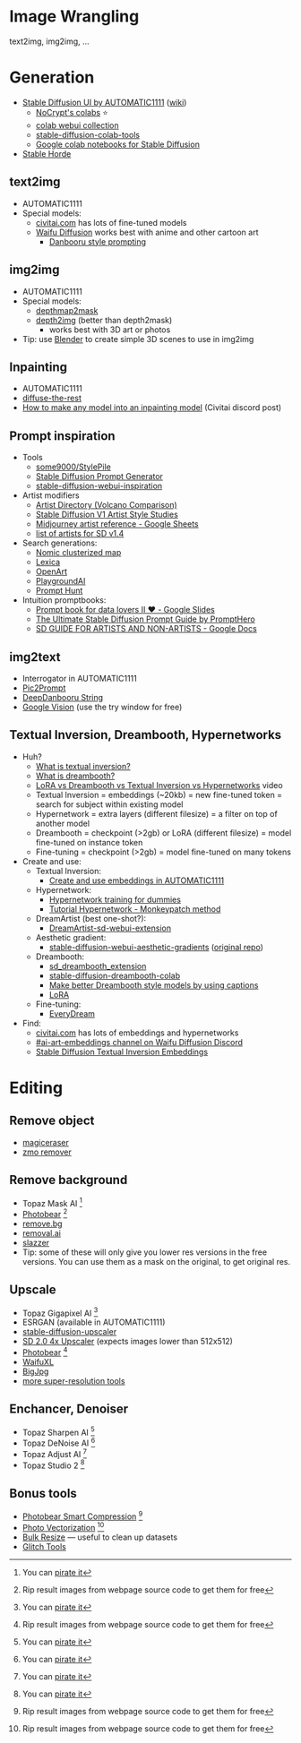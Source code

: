 # Image Wrangling

text2img, img2img, ...

# Generation
- [Stable Diffusion UI by AUTOMATIC1111](https://github.com/AUTOMATIC1111/stable-diffusion-webui) ([wiki](https://github.com/AUTOMATIC1111/stable-diffusion-webui/wiki))
	- [NoCrypt's colabs](https://rentry.org/nocrypt) ⭐
	- [colab webui collection](https://github.com/camenduru/stable-diffusion-webui-colab)
	- [stable-diffusion-colab-tools](https://github.com/karaage0703/stable-diffusion-colab-tools)
	- [Google colab notebooks for Stable Diffusion](https://github.com/hashborgir/awesome-ai#google-colab-notebooks-for-stable-diffusion)
- [Stable Horde](https://stablehorde.net/)

## text2img
- AUTOMATIC1111
- Special models:
	- [civitai.com](https://civitai.com/) has lots of fine-tuned models
	- [Waifu Diffusion](https://huggingface.co/hakurei/waifu-diffusion-v1-4) works best with anime and other cartoon art
		- [Danbooru style prompting](https://gist.github.com/harubaru/f727cedacae336d1f7877c4bbe2196e1#prompting)

## img2img
- AUTOMATIC1111
- Special models:
	- [depthmap2mask](https://github.com/Extraltodeus/depthmap2mask)
	- [depth2img](https://github.com/AUTOMATIC1111/stable-diffusion-webui/pull/5542) (better than depth2mask)
		- works best with 3D art or photos
- Tip: use [Blender](https://www.blender.org/) to create simple 3D scenes to use in img2img

## Inpainting
- AUTOMATIC1111
- [diffuse-the-rest](https://huggingface.co/spaces/huggingface-projects/diffuse-the-rest)
- [How to make any model into an inpainting model](https://discord.com/channels/1037799583784370196/1066431771069140992) (Civitai discord post)

## Prompt inspiration
- Tools
	- [some9000/StylePile](https://github.com/some9000/StylePile)
	- [Stable Diffusion Prompt Generator](https://www.thomas.io/stable-diffusion-prompt-generator)
	- [stable-diffusion-webui-inspiration](https://github.com/yfszzx/stable-diffusion-webui-inspiration)
- Artist modifiers
	- [Artist Directory (Volcano Comparison)](https://aiartcreation.fandom.com/wiki/Artist_Directory_(Volcano_Comparison))
	- [Stable Diffusion V1 Artist Style Studies](https://proximacentaurib.notion.site/e28a4f8d97724f14a784a538b8589e7d?v=9d8b31b3cf544ed2bf2534446dbdfde0)
	- [Midjourney artist reference - Google Sheets](https://docs.google.com/spreadsheets/d/1e2MZ1K6WMTUuxlPAQ_2A0rz-H55NBykb66TY7DuerVg/edit#gid=2088669480)
	- [list of artists for SD v1.4](https://rentry.org/artists_sd-v1-4)
- Search generations:
	- [Nomic clusterized map](https://atlas.nomic.ai/map/809ef16a-5b2d-4291-b772-a913f4c8ee61/9ed7d171-650b-4526-85bf-3592ee51ea31)
	- [Lexica](https://lexica.art/)
	- [OpenArt](https://openart.ai/)
	- [PlaygroundAI](https://playgroundai.com/)
	- [Prompt Hunt](https://www.prompthunt.com/)
- Intuition promptbooks:
	- [Prompt book for data lovers II ❤️ - Google Slides](https://docs.google.com/presentation/d/1V8d6TIlKqB1j5xPFH7cCmgKOV_fMs4Cb4dwgjD5GIsg/edit#slide=id.g1834b964b0f_3_4)
	- [The Ultimate Stable Diffusion Prompt Guide by PromptHero](https://prompthero.com/stable-diffusion-prompt-guide)
	- [SD GUIDE FOR ARTISTS AND NON-ARTISTS - Google Docs](https://docs.google.com/document/d/1R2UZi5G-DXiz2HcCrfAFLYJoer_JPDEoZmV7wy1tEz0/edit#)

## img2text
- Interrogator in AUTOMATIC1111
- [Pic2Prompt](https://magicstudio.com/pic2prompt)
- [DeepDanbooru String](https://huggingface.co/spaces/NoCrypt/DeepDanbooru_string)
- [Google Vision](https://cloud.google.com/vision) (use the try window for free)

## Textual Inversion, Dreambooth, Hypernetworks
- Huh?
	- [What is textual inversion?](https://textual-inversion.github.io/)
	- [What is dreambooth?](https://dreambooth.github.io/)
	- [LoRA vs Dreambooth vs Textual Inversion vs Hypernetworks](https://www.youtube.com/watch?v=dVjMiJsuR5o) video
	- Textual Inversion = embeddings (~20kb) = new fine-tuned token = search for subject within existing model
	- Hypernetwork = extra layers (different filesize) = a filter on top of another model
	- Dreambooth = checkpoint (>2gb) or LoRA (different filesize) = model fine-tuned on instance token
	- Fine-tuning = checkpoint (>2gb) = model fine-tuned on many tokens
- Create and use:
	- Textual Inversion:
		- [Create and use embeddings in AUTOMATIC1111](https://github.com/AUTOMATIC1111/stable-diffusion-webui/wiki/Textual-Inversion)
	- Hypernetwork:
		- [Hypernetwork training for dummies](https://rentry.org/hypernetwork4dumdums)
		- [Tutorial Hypernetwork - Monkeypatch method](https://civitai.com/models/4086)
	- DreamArtist (best one-shot?):
		- [DreamArtist-sd-webui-extension](https://github.com/7eu7d7/DreamArtist-sd-webui-extension)
	- Aesthetic gradient:
		- [stable-diffusion-webui-aesthetic-gradients](https://github.com/AUTOMATIC1111/stable-diffusion-webui-aesthetic-gradients) ([original repo](https://github.com/vicgalle/stable-diffusion-aesthetic-gradients))
	- Dreambooth:
		- [sd_dreambooth_extension](https://github.com/d8ahazard/sd_dreambooth_extension)
		- [stable-diffusion-dreambooth-colab](https://github.com/camenduru/stable-diffusion-dreambooth-colab)
		- [Make better Dreambooth style models by using captions](https://old.reddit.com/r/StableDiffusion/comments/zcr644/make_better_dreambooth_style_models_by_using/)
		- [LoRA](https://rentry.org/lora_train)
	- Fine-tuning:
		- [EveryDream](https://github.com/victorchall/EveryDream2trainer)
- Find:
	- [civitai.com](https://civitai.com/) has lots of embeddings and hypernetworks
	- [\#ai-art-embeddings channel on Waifu Diffusion Discord](https://discord.com/channels/930499730843250783/1044620915377451058)
	- [Stable Diffusion Textual Inversion Embeddings](https://cyberes.github.io/stable-diffusion-textual-inversion-models/)

# Editing

## Remove object
- [magiceraser](https://magicstudio.com/magiceraser)
- [zmo remover](https://remover.zmo.ai/)

## Remove background
- Topaz Mask AI [^1]
- [Photobear](https://photobear.io/background_removal) [^2]
- [remove.bg](https://www.remove.bg/)
- [removal.ai](https://removal.ai/)
- [slazzer](https://www.slazzer.com/)
- Tip: some of these will only give you lower res versions in the free versions. You can use them as a mask on the original, to get original res. 

## Upscale
- Topaz Gigapixel AI [^1]
- ESRGAN (available in AUTOMATIC1111)
- [stable-diffusion-upscaler](https://huggingface.co/spaces/stabilityai/stable-diffusion-upscaler)
- [SD 2.0 4x Upscaler](https://huggingface.co/spaces/Manjushri/SD-2.0-4X-Upscaler) (expects images lower than 512x512)
- [Photobear](https://photobear.io/super_resolution) [^2]
- [WaifuXL](https://waifuxl.com/)
- [BigJpg](https://bigjpg.com/)
- [more super-resolution tools](https://replicate.com/collections/super-resolution)

## Enchancer, Denoiser
- Topaz Sharpen AI [^1]
- Topaz DeNoise AI [^1]
- Topaz Adjust AI [^1]
- Topaz Studio 2 [^1]

## Bonus tools
- [Photobear Smart Compression](https://photobear.io/compression) [^2]
- [Photo Vectorization](https://photobear.io/vectorize) [^2]
- [Bulk Resize](https://www.birme.net/) — useful to clean up datasets
- [Glitch Tools](Glitch-Tools)



[^1]: You can [pirate it](Piracy-Open-Content)
[^2]:  Rip result images from webpage source code to get them for free